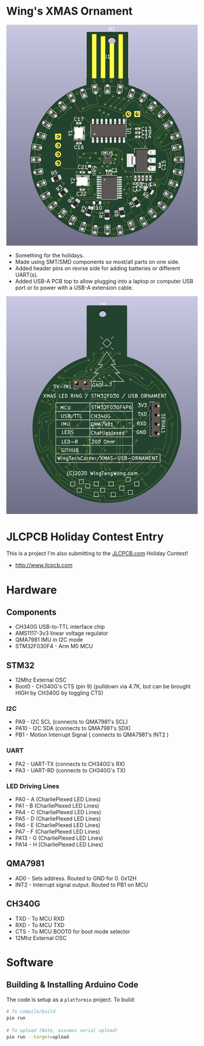 # Wing's XMAS Ornament


![](JLCPCB-HOLIDAY-PROJECT_front.jpg)

* Something for the holidays.
* Made using SMT/SMD components so most/all parts on one side.
* Added header pins on revrse side for adding batteries or different UART(s).
* Added USB-A PCB top to allow plugging into a laptop or computer USB port or to power with a USB-A extension cable.

![](JLCPCB-HOLIDAY-PROJECT_back.jpg)


# JLCPCB Holiday Contest Entry

This is a project I'm also submitting to the [JLCPCB.com](http://www.jlcpcb.com) Holiday Contest!

* http://www.jlcpcb.com




# Hardware


## Components

* CH340G USB-to-TTL interface chip
* AMS1117-3v3 linear voltage regulator
* QMA7981 IMU in I2C mode
* STM32F030F4 - Arm M0 MCU

## STM32 

* 12Mhz External OSC
* Boot0 - CH340G's CTS (pin 9) (pulldown via 4.7K, but can be brought HIGH by CH340G by toggling CTS)

### I2C 

* PA9  - I2C SCL (connects to QMA7981's SCL)
* PA10 - I2C SDA (connects to QMA7981's SDX)
* PB1  - Motion Interrupt Signal ( connects to QMA7981's INT2 )

### UART

* PA2  - UART-TX (connects to CH340G's RX)
* PA3  - UART-RD (connects to CH340G's TX)

### LED Driving Lines

* PA0  - A (CharliePlexed LED Lines)
* PA1  - B (CharliePlexed LED Lines)
* PA4  - C (CharliePlexed LED Lines)
* PA5  - D (CharliePlexed LED Lines)
* PA6  - E (CharliePlexed LED Lines)
* PA7  - F (CharliePlexed LED Lines)
* PA13 - G (CharliePlexed LED Lines)
* PA14 - H (CharliePlexed LED Lines)


## QMA7981

* AD0  - Sets address. Routed to GND for 0. 0x12H
* INT2 - Interrupt signal output. Routed to PB1 on MCU


## CH340G

* TXD  - To MCU RXD
* RXD  - To MCU TXD
* CTS  - To MCU BOOT0 for boot mode selector
* 12Mhz External OSC


# Software


## Building & Installing Arduino Code
The code is setup as a `platformio` project. To build:

```bash
# To compile/build
pio run

# To upload (Note, assumes serial upload)
pio run --target=upload
```




